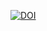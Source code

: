 [![DOI](https://zenodo.org/badge/7696/harnesscloud/iaas-deployment-docker-image.svg)](https://zenodo.org/badge/latestdoi/7696/harnesscloud/iaas-deployment-docker-image)
